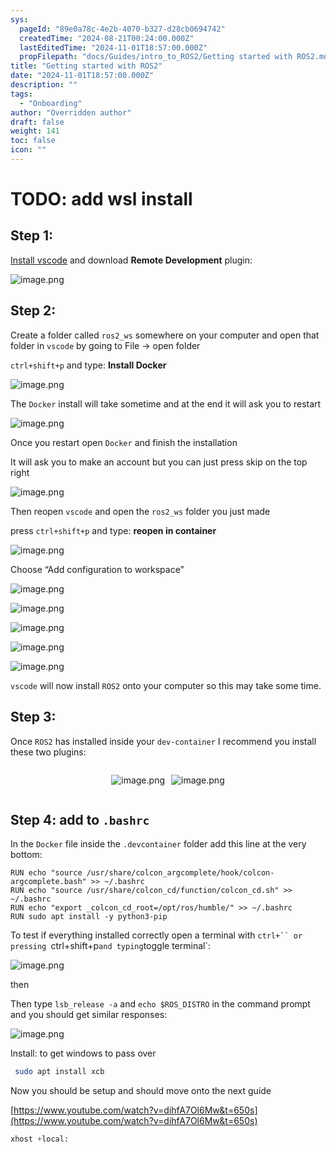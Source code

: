 ```yaml
---
sys:
  pageId: "89e0a78c-4e2b-4070-b327-d28cb0694742"
  createdTime: "2024-08-21T00:24:00.000Z"
  lastEditedTime: "2024-11-01T18:57:00.000Z"
  propFilepath: "docs/Guides/intro_to_ROS2/Getting started with ROS2.md"
title: "Getting started with ROS2"
date: "2024-11-01T18:57:00.000Z"
description: ""
tags:
  - "Onboarding"
author: "Overridden author"
draft: false
weight: 141
toc: false
icon: ""
---
```


# TODO: add wsl install

## Step 1:

[Install vscode](https://code.visualstudio.com/download) and download **Remote Development** plugin:

![image.png](https://prod-files-secure.s3.us-west-2.amazonaws.com/d518164a-d88e-44d1-a4ee-3adb3bd8bce0/efb52993-1881-4a40-b95e-6f020334f022/image.png?X-Amz-Algorithm=AWS4-HMAC-SHA256&X-Amz-Content-Sha256=UNSIGNED-PAYLOAD&X-Amz-Credential=ASIAZI2LB466XYKGFGO7%2F20250309%2Fus-west-2%2Fs3%2Faws4_request&X-Amz-Date=20250309T160720Z&X-Amz-Expires=3600&X-Amz-Security-Token=IQoJb3JpZ2luX2VjEC0aCXVzLXdlc3QtMiJIMEYCIQDmstxs0Pmf4569E1KBCkrNBmh0Vc5424E4DZdWlaPHLQIhAKTe158OoWpx4s1Pj6%2FQSfAvjRIQzamQVw5AjlJuqbAlKv8DCHYQABoMNjM3NDIzMTgzODA1IgwWF7Haqa%2BhuyvmFZAq3APFrnoDjuaDTRnDnztxC3%2B1nu6Ko43p84XHCETr7hPyc0bQzPfn0yr3jkADK57Hfsb8p0MpZ%2BAN2sKYz%2B8pPvjPCqhED0tiS9n8bvggGjACipGY8Ygo8iOfy1nAogBE8KO8yCe%2FIgsKNgoQBo0Vp94CXiABPMpT7zN4pgI%2FBrHUdD8KH6a57lb2xBUlSq7f%2FYQXNrkJxST%2B7orTInoaGwyhjwIpYia42Gbl0hlrRm3cWVn%2FwGfk2PIKkDn6Q7cHkLxSav88%2FxMGPlgarLbZ4Z7MIJeChtWYS5Ai7LmEn4412waj2QUNJ3jO6tXQNPSrmsNVzCUbCZ%2BcLZ548UkOmb%2BFRU2upFTz%2FhpKizA4SsmaIKBk%2B3d8dnoHUwZuN%2BsPa5oF2J9hsLzd8dxjgk%2BzVw1A%2FkBUb5%2BL0IJzJ5eUToj31W6JAKwFTIqULmadEDwDCXjIA2%2FArj82ptDnzeSuzmnGr%2Bzpun6Z2RSCgRCjoQ2lmgb4LFZYMkm5ydhMcSIhoARyC1Y0ZlHd1%2FWc6pE7nXl1bFWZVLlh%2FvufK9nZpHE4GwLmwJdqyy3GA8E7A7QR2EsM2DZeQK2Oo5g%2BM7RPOtHIvYmyhN%2B5RwCWk6xAr1i3LrHUVTUCMaSmnJDXjzCHkba%2BBjqkARvzLD5F58jzOMTfcvVQii1PWhbFEk%2FmE1WTheUJ0He6g3qknldLKXmajcvIcBdeuPRo4k0sSvt64ZZwQvv9P1eHFj7r7RdrXr2b5f80nUSaw9NPKDiwEWa3Xf7niXt8UscvAcnpRKoHml6Eu3%2Bo%2BDSEZvySrRSZ36LF4tk5FQ6ltOsrg2j5RzN0xnWh2YiNgg4v9wThrSwpZUtA2OXUeLcNsw96&X-Amz-Signature=35ddedb5f56a1a7241e143f71990bd9165b017e0b13047046ec7de736f462caf&X-Amz-SignedHeaders=host&x-id=GetObject)

## Step 2:

Create a folder called `ros2_ws` somewhere on your computer and open that folder in `vscode` by going to File → open folder 

`ctrl+shift+p` and type: **Install Docker**

![image.png](https://prod-files-secure.s3.us-west-2.amazonaws.com/d518164a-d88e-44d1-a4ee-3adb3bd8bce0/2269dc0e-1cd5-47ff-bceb-c04ad9b2eab0/image.png?X-Amz-Algorithm=AWS4-HMAC-SHA256&X-Amz-Content-Sha256=UNSIGNED-PAYLOAD&X-Amz-Credential=ASIAZI2LB466XYKGFGO7%2F20250309%2Fus-west-2%2Fs3%2Faws4_request&X-Amz-Date=20250309T160720Z&X-Amz-Expires=3600&X-Amz-Security-Token=IQoJb3JpZ2luX2VjEC0aCXVzLXdlc3QtMiJIMEYCIQDmstxs0Pmf4569E1KBCkrNBmh0Vc5424E4DZdWlaPHLQIhAKTe158OoWpx4s1Pj6%2FQSfAvjRIQzamQVw5AjlJuqbAlKv8DCHYQABoMNjM3NDIzMTgzODA1IgwWF7Haqa%2BhuyvmFZAq3APFrnoDjuaDTRnDnztxC3%2B1nu6Ko43p84XHCETr7hPyc0bQzPfn0yr3jkADK57Hfsb8p0MpZ%2BAN2sKYz%2B8pPvjPCqhED0tiS9n8bvggGjACipGY8Ygo8iOfy1nAogBE8KO8yCe%2FIgsKNgoQBo0Vp94CXiABPMpT7zN4pgI%2FBrHUdD8KH6a57lb2xBUlSq7f%2FYQXNrkJxST%2B7orTInoaGwyhjwIpYia42Gbl0hlrRm3cWVn%2FwGfk2PIKkDn6Q7cHkLxSav88%2FxMGPlgarLbZ4Z7MIJeChtWYS5Ai7LmEn4412waj2QUNJ3jO6tXQNPSrmsNVzCUbCZ%2BcLZ548UkOmb%2BFRU2upFTz%2FhpKizA4SsmaIKBk%2B3d8dnoHUwZuN%2BsPa5oF2J9hsLzd8dxjgk%2BzVw1A%2FkBUb5%2BL0IJzJ5eUToj31W6JAKwFTIqULmadEDwDCXjIA2%2FArj82ptDnzeSuzmnGr%2Bzpun6Z2RSCgRCjoQ2lmgb4LFZYMkm5ydhMcSIhoARyC1Y0ZlHd1%2FWc6pE7nXl1bFWZVLlh%2FvufK9nZpHE4GwLmwJdqyy3GA8E7A7QR2EsM2DZeQK2Oo5g%2BM7RPOtHIvYmyhN%2B5RwCWk6xAr1i3LrHUVTUCMaSmnJDXjzCHkba%2BBjqkARvzLD5F58jzOMTfcvVQii1PWhbFEk%2FmE1WTheUJ0He6g3qknldLKXmajcvIcBdeuPRo4k0sSvt64ZZwQvv9P1eHFj7r7RdrXr2b5f80nUSaw9NPKDiwEWa3Xf7niXt8UscvAcnpRKoHml6Eu3%2Bo%2BDSEZvySrRSZ36LF4tk5FQ6ltOsrg2j5RzN0xnWh2YiNgg4v9wThrSwpZUtA2OXUeLcNsw96&X-Amz-Signature=2dc33ed3fe298895817aca8a47f627b67a8aee952bcc3148ead5432d8fe5ff42&X-Amz-SignedHeaders=host&x-id=GetObject)

The `Docker` install will take sometime and at the end it will ask you to restart

![image.png](https://prod-files-secure.s3.us-west-2.amazonaws.com/d518164a-d88e-44d1-a4ee-3adb3bd8bce0/ed233f78-be33-4b1f-b89c-9c346c0e961e/image.png?X-Amz-Algorithm=AWS4-HMAC-SHA256&X-Amz-Content-Sha256=UNSIGNED-PAYLOAD&X-Amz-Credential=ASIAZI2LB466XYKGFGO7%2F20250309%2Fus-west-2%2Fs3%2Faws4_request&X-Amz-Date=20250309T160720Z&X-Amz-Expires=3600&X-Amz-Security-Token=IQoJb3JpZ2luX2VjEC0aCXVzLXdlc3QtMiJIMEYCIQDmstxs0Pmf4569E1KBCkrNBmh0Vc5424E4DZdWlaPHLQIhAKTe158OoWpx4s1Pj6%2FQSfAvjRIQzamQVw5AjlJuqbAlKv8DCHYQABoMNjM3NDIzMTgzODA1IgwWF7Haqa%2BhuyvmFZAq3APFrnoDjuaDTRnDnztxC3%2B1nu6Ko43p84XHCETr7hPyc0bQzPfn0yr3jkADK57Hfsb8p0MpZ%2BAN2sKYz%2B8pPvjPCqhED0tiS9n8bvggGjACipGY8Ygo8iOfy1nAogBE8KO8yCe%2FIgsKNgoQBo0Vp94CXiABPMpT7zN4pgI%2FBrHUdD8KH6a57lb2xBUlSq7f%2FYQXNrkJxST%2B7orTInoaGwyhjwIpYia42Gbl0hlrRm3cWVn%2FwGfk2PIKkDn6Q7cHkLxSav88%2FxMGPlgarLbZ4Z7MIJeChtWYS5Ai7LmEn4412waj2QUNJ3jO6tXQNPSrmsNVzCUbCZ%2BcLZ548UkOmb%2BFRU2upFTz%2FhpKizA4SsmaIKBk%2B3d8dnoHUwZuN%2BsPa5oF2J9hsLzd8dxjgk%2BzVw1A%2FkBUb5%2BL0IJzJ5eUToj31W6JAKwFTIqULmadEDwDCXjIA2%2FArj82ptDnzeSuzmnGr%2Bzpun6Z2RSCgRCjoQ2lmgb4LFZYMkm5ydhMcSIhoARyC1Y0ZlHd1%2FWc6pE7nXl1bFWZVLlh%2FvufK9nZpHE4GwLmwJdqyy3GA8E7A7QR2EsM2DZeQK2Oo5g%2BM7RPOtHIvYmyhN%2B5RwCWk6xAr1i3LrHUVTUCMaSmnJDXjzCHkba%2BBjqkARvzLD5F58jzOMTfcvVQii1PWhbFEk%2FmE1WTheUJ0He6g3qknldLKXmajcvIcBdeuPRo4k0sSvt64ZZwQvv9P1eHFj7r7RdrXr2b5f80nUSaw9NPKDiwEWa3Xf7niXt8UscvAcnpRKoHml6Eu3%2Bo%2BDSEZvySrRSZ36LF4tk5FQ6ltOsrg2j5RzN0xnWh2YiNgg4v9wThrSwpZUtA2OXUeLcNsw96&X-Amz-Signature=3b929aea8f4f330941bba1f25bbed270041bb9e2ffcb21ef1fa4fd2e4462a7c7&X-Amz-SignedHeaders=host&x-id=GetObject)

Once you restart open `Docker` and finish the installation

It will ask you to make an account but you can just press skip on the top right

![image.png](https://prod-files-secure.s3.us-west-2.amazonaws.com/d518164a-d88e-44d1-a4ee-3adb3bd8bce0/21010ad9-1659-4fd9-9f59-9932a09b2a3d/image.png?X-Amz-Algorithm=AWS4-HMAC-SHA256&X-Amz-Content-Sha256=UNSIGNED-PAYLOAD&X-Amz-Credential=ASIAZI2LB466XYKGFGO7%2F20250309%2Fus-west-2%2Fs3%2Faws4_request&X-Amz-Date=20250309T160720Z&X-Amz-Expires=3600&X-Amz-Security-Token=IQoJb3JpZ2luX2VjEC0aCXVzLXdlc3QtMiJIMEYCIQDmstxs0Pmf4569E1KBCkrNBmh0Vc5424E4DZdWlaPHLQIhAKTe158OoWpx4s1Pj6%2FQSfAvjRIQzamQVw5AjlJuqbAlKv8DCHYQABoMNjM3NDIzMTgzODA1IgwWF7Haqa%2BhuyvmFZAq3APFrnoDjuaDTRnDnztxC3%2B1nu6Ko43p84XHCETr7hPyc0bQzPfn0yr3jkADK57Hfsb8p0MpZ%2BAN2sKYz%2B8pPvjPCqhED0tiS9n8bvggGjACipGY8Ygo8iOfy1nAogBE8KO8yCe%2FIgsKNgoQBo0Vp94CXiABPMpT7zN4pgI%2FBrHUdD8KH6a57lb2xBUlSq7f%2FYQXNrkJxST%2B7orTInoaGwyhjwIpYia42Gbl0hlrRm3cWVn%2FwGfk2PIKkDn6Q7cHkLxSav88%2FxMGPlgarLbZ4Z7MIJeChtWYS5Ai7LmEn4412waj2QUNJ3jO6tXQNPSrmsNVzCUbCZ%2BcLZ548UkOmb%2BFRU2upFTz%2FhpKizA4SsmaIKBk%2B3d8dnoHUwZuN%2BsPa5oF2J9hsLzd8dxjgk%2BzVw1A%2FkBUb5%2BL0IJzJ5eUToj31W6JAKwFTIqULmadEDwDCXjIA2%2FArj82ptDnzeSuzmnGr%2Bzpun6Z2RSCgRCjoQ2lmgb4LFZYMkm5ydhMcSIhoARyC1Y0ZlHd1%2FWc6pE7nXl1bFWZVLlh%2FvufK9nZpHE4GwLmwJdqyy3GA8E7A7QR2EsM2DZeQK2Oo5g%2BM7RPOtHIvYmyhN%2B5RwCWk6xAr1i3LrHUVTUCMaSmnJDXjzCHkba%2BBjqkARvzLD5F58jzOMTfcvVQii1PWhbFEk%2FmE1WTheUJ0He6g3qknldLKXmajcvIcBdeuPRo4k0sSvt64ZZwQvv9P1eHFj7r7RdrXr2b5f80nUSaw9NPKDiwEWa3Xf7niXt8UscvAcnpRKoHml6Eu3%2Bo%2BDSEZvySrRSZ36LF4tk5FQ6ltOsrg2j5RzN0xnWh2YiNgg4v9wThrSwpZUtA2OXUeLcNsw96&X-Amz-Signature=5996acec7c9bbd9ef03ef347a2b3d1d1395412bb7a70adcfbda24c515251c2a7&X-Amz-SignedHeaders=host&x-id=GetObject)

Then reopen `vscode` and open the `ros2_ws` folder you just made

press `ctrl+shift+p` and type: **reopen in container**

![image.png](https://prod-files-secure.s3.us-west-2.amazonaws.com/d518164a-d88e-44d1-a4ee-3adb3bd8bce0/4e93b8c2-41ad-488c-8095-c74205196118/image.png?X-Amz-Algorithm=AWS4-HMAC-SHA256&X-Amz-Content-Sha256=UNSIGNED-PAYLOAD&X-Amz-Credential=ASIAZI2LB466XYKGFGO7%2F20250309%2Fus-west-2%2Fs3%2Faws4_request&X-Amz-Date=20250309T160720Z&X-Amz-Expires=3600&X-Amz-Security-Token=IQoJb3JpZ2luX2VjEC0aCXVzLXdlc3QtMiJIMEYCIQDmstxs0Pmf4569E1KBCkrNBmh0Vc5424E4DZdWlaPHLQIhAKTe158OoWpx4s1Pj6%2FQSfAvjRIQzamQVw5AjlJuqbAlKv8DCHYQABoMNjM3NDIzMTgzODA1IgwWF7Haqa%2BhuyvmFZAq3APFrnoDjuaDTRnDnztxC3%2B1nu6Ko43p84XHCETr7hPyc0bQzPfn0yr3jkADK57Hfsb8p0MpZ%2BAN2sKYz%2B8pPvjPCqhED0tiS9n8bvggGjACipGY8Ygo8iOfy1nAogBE8KO8yCe%2FIgsKNgoQBo0Vp94CXiABPMpT7zN4pgI%2FBrHUdD8KH6a57lb2xBUlSq7f%2FYQXNrkJxST%2B7orTInoaGwyhjwIpYia42Gbl0hlrRm3cWVn%2FwGfk2PIKkDn6Q7cHkLxSav88%2FxMGPlgarLbZ4Z7MIJeChtWYS5Ai7LmEn4412waj2QUNJ3jO6tXQNPSrmsNVzCUbCZ%2BcLZ548UkOmb%2BFRU2upFTz%2FhpKizA4SsmaIKBk%2B3d8dnoHUwZuN%2BsPa5oF2J9hsLzd8dxjgk%2BzVw1A%2FkBUb5%2BL0IJzJ5eUToj31W6JAKwFTIqULmadEDwDCXjIA2%2FArj82ptDnzeSuzmnGr%2Bzpun6Z2RSCgRCjoQ2lmgb4LFZYMkm5ydhMcSIhoARyC1Y0ZlHd1%2FWc6pE7nXl1bFWZVLlh%2FvufK9nZpHE4GwLmwJdqyy3GA8E7A7QR2EsM2DZeQK2Oo5g%2BM7RPOtHIvYmyhN%2B5RwCWk6xAr1i3LrHUVTUCMaSmnJDXjzCHkba%2BBjqkARvzLD5F58jzOMTfcvVQii1PWhbFEk%2FmE1WTheUJ0He6g3qknldLKXmajcvIcBdeuPRo4k0sSvt64ZZwQvv9P1eHFj7r7RdrXr2b5f80nUSaw9NPKDiwEWa3Xf7niXt8UscvAcnpRKoHml6Eu3%2Bo%2BDSEZvySrRSZ36LF4tk5FQ6ltOsrg2j5RzN0xnWh2YiNgg4v9wThrSwpZUtA2OXUeLcNsw96&X-Amz-Signature=b2ee54e8db1d062750a73661b4b80063b784a057594fcd0f5d8cabab7baa89e7&X-Amz-SignedHeaders=host&x-id=GetObject)

Choose “Add configuration to workspace”

![image.png](https://prod-files-secure.s3.us-west-2.amazonaws.com/d518164a-d88e-44d1-a4ee-3adb3bd8bce0/9560b282-5060-4989-ba37-97e7b2c22476/image.png?X-Amz-Algorithm=AWS4-HMAC-SHA256&X-Amz-Content-Sha256=UNSIGNED-PAYLOAD&X-Amz-Credential=ASIAZI2LB466XYKGFGO7%2F20250309%2Fus-west-2%2Fs3%2Faws4_request&X-Amz-Date=20250309T160720Z&X-Amz-Expires=3600&X-Amz-Security-Token=IQoJb3JpZ2luX2VjEC0aCXVzLXdlc3QtMiJIMEYCIQDmstxs0Pmf4569E1KBCkrNBmh0Vc5424E4DZdWlaPHLQIhAKTe158OoWpx4s1Pj6%2FQSfAvjRIQzamQVw5AjlJuqbAlKv8DCHYQABoMNjM3NDIzMTgzODA1IgwWF7Haqa%2BhuyvmFZAq3APFrnoDjuaDTRnDnztxC3%2B1nu6Ko43p84XHCETr7hPyc0bQzPfn0yr3jkADK57Hfsb8p0MpZ%2BAN2sKYz%2B8pPvjPCqhED0tiS9n8bvggGjACipGY8Ygo8iOfy1nAogBE8KO8yCe%2FIgsKNgoQBo0Vp94CXiABPMpT7zN4pgI%2FBrHUdD8KH6a57lb2xBUlSq7f%2FYQXNrkJxST%2B7orTInoaGwyhjwIpYia42Gbl0hlrRm3cWVn%2FwGfk2PIKkDn6Q7cHkLxSav88%2FxMGPlgarLbZ4Z7MIJeChtWYS5Ai7LmEn4412waj2QUNJ3jO6tXQNPSrmsNVzCUbCZ%2BcLZ548UkOmb%2BFRU2upFTz%2FhpKizA4SsmaIKBk%2B3d8dnoHUwZuN%2BsPa5oF2J9hsLzd8dxjgk%2BzVw1A%2FkBUb5%2BL0IJzJ5eUToj31W6JAKwFTIqULmadEDwDCXjIA2%2FArj82ptDnzeSuzmnGr%2Bzpun6Z2RSCgRCjoQ2lmgb4LFZYMkm5ydhMcSIhoARyC1Y0ZlHd1%2FWc6pE7nXl1bFWZVLlh%2FvufK9nZpHE4GwLmwJdqyy3GA8E7A7QR2EsM2DZeQK2Oo5g%2BM7RPOtHIvYmyhN%2B5RwCWk6xAr1i3LrHUVTUCMaSmnJDXjzCHkba%2BBjqkARvzLD5F58jzOMTfcvVQii1PWhbFEk%2FmE1WTheUJ0He6g3qknldLKXmajcvIcBdeuPRo4k0sSvt64ZZwQvv9P1eHFj7r7RdrXr2b5f80nUSaw9NPKDiwEWa3Xf7niXt8UscvAcnpRKoHml6Eu3%2Bo%2BDSEZvySrRSZ36LF4tk5FQ6ltOsrg2j5RzN0xnWh2YiNgg4v9wThrSwpZUtA2OXUeLcNsw96&X-Amz-Signature=75f16d563d2a1a653a2f36325a9e517cc8e4573ce76d1070947a0cc0cbb6e449&X-Amz-SignedHeaders=host&x-id=GetObject)

![image.png](https://prod-files-secure.s3.us-west-2.amazonaws.com/d518164a-d88e-44d1-a4ee-3adb3bd8bce0/2ee63f81-886b-48e8-a553-dc6e5eac99e4/image.png?X-Amz-Algorithm=AWS4-HMAC-SHA256&X-Amz-Content-Sha256=UNSIGNED-PAYLOAD&X-Amz-Credential=ASIAZI2LB466XYKGFGO7%2F20250309%2Fus-west-2%2Fs3%2Faws4_request&X-Amz-Date=20250309T160720Z&X-Amz-Expires=3600&X-Amz-Security-Token=IQoJb3JpZ2luX2VjEC0aCXVzLXdlc3QtMiJIMEYCIQDmstxs0Pmf4569E1KBCkrNBmh0Vc5424E4DZdWlaPHLQIhAKTe158OoWpx4s1Pj6%2FQSfAvjRIQzamQVw5AjlJuqbAlKv8DCHYQABoMNjM3NDIzMTgzODA1IgwWF7Haqa%2BhuyvmFZAq3APFrnoDjuaDTRnDnztxC3%2B1nu6Ko43p84XHCETr7hPyc0bQzPfn0yr3jkADK57Hfsb8p0MpZ%2BAN2sKYz%2B8pPvjPCqhED0tiS9n8bvggGjACipGY8Ygo8iOfy1nAogBE8KO8yCe%2FIgsKNgoQBo0Vp94CXiABPMpT7zN4pgI%2FBrHUdD8KH6a57lb2xBUlSq7f%2FYQXNrkJxST%2B7orTInoaGwyhjwIpYia42Gbl0hlrRm3cWVn%2FwGfk2PIKkDn6Q7cHkLxSav88%2FxMGPlgarLbZ4Z7MIJeChtWYS5Ai7LmEn4412waj2QUNJ3jO6tXQNPSrmsNVzCUbCZ%2BcLZ548UkOmb%2BFRU2upFTz%2FhpKizA4SsmaIKBk%2B3d8dnoHUwZuN%2BsPa5oF2J9hsLzd8dxjgk%2BzVw1A%2FkBUb5%2BL0IJzJ5eUToj31W6JAKwFTIqULmadEDwDCXjIA2%2FArj82ptDnzeSuzmnGr%2Bzpun6Z2RSCgRCjoQ2lmgb4LFZYMkm5ydhMcSIhoARyC1Y0ZlHd1%2FWc6pE7nXl1bFWZVLlh%2FvufK9nZpHE4GwLmwJdqyy3GA8E7A7QR2EsM2DZeQK2Oo5g%2BM7RPOtHIvYmyhN%2B5RwCWk6xAr1i3LrHUVTUCMaSmnJDXjzCHkba%2BBjqkARvzLD5F58jzOMTfcvVQii1PWhbFEk%2FmE1WTheUJ0He6g3qknldLKXmajcvIcBdeuPRo4k0sSvt64ZZwQvv9P1eHFj7r7RdrXr2b5f80nUSaw9NPKDiwEWa3Xf7niXt8UscvAcnpRKoHml6Eu3%2Bo%2BDSEZvySrRSZ36LF4tk5FQ6ltOsrg2j5RzN0xnWh2YiNgg4v9wThrSwpZUtA2OXUeLcNsw96&X-Amz-Signature=3b2f792ef974a0e8099df188b17479cfe6141150028e89c22ec7e6bbf75f5dc2&X-Amz-SignedHeaders=host&x-id=GetObject)

![image.png](https://prod-files-secure.s3.us-west-2.amazonaws.com/d518164a-d88e-44d1-a4ee-3adb3bd8bce0/ae1580b2-b048-407e-aed9-b584224a7a04/image.png?X-Amz-Algorithm=AWS4-HMAC-SHA256&X-Amz-Content-Sha256=UNSIGNED-PAYLOAD&X-Amz-Credential=ASIAZI2LB466XYKGFGO7%2F20250309%2Fus-west-2%2Fs3%2Faws4_request&X-Amz-Date=20250309T160720Z&X-Amz-Expires=3600&X-Amz-Security-Token=IQoJb3JpZ2luX2VjEC0aCXVzLXdlc3QtMiJIMEYCIQDmstxs0Pmf4569E1KBCkrNBmh0Vc5424E4DZdWlaPHLQIhAKTe158OoWpx4s1Pj6%2FQSfAvjRIQzamQVw5AjlJuqbAlKv8DCHYQABoMNjM3NDIzMTgzODA1IgwWF7Haqa%2BhuyvmFZAq3APFrnoDjuaDTRnDnztxC3%2B1nu6Ko43p84XHCETr7hPyc0bQzPfn0yr3jkADK57Hfsb8p0MpZ%2BAN2sKYz%2B8pPvjPCqhED0tiS9n8bvggGjACipGY8Ygo8iOfy1nAogBE8KO8yCe%2FIgsKNgoQBo0Vp94CXiABPMpT7zN4pgI%2FBrHUdD8KH6a57lb2xBUlSq7f%2FYQXNrkJxST%2B7orTInoaGwyhjwIpYia42Gbl0hlrRm3cWVn%2FwGfk2PIKkDn6Q7cHkLxSav88%2FxMGPlgarLbZ4Z7MIJeChtWYS5Ai7LmEn4412waj2QUNJ3jO6tXQNPSrmsNVzCUbCZ%2BcLZ548UkOmb%2BFRU2upFTz%2FhpKizA4SsmaIKBk%2B3d8dnoHUwZuN%2BsPa5oF2J9hsLzd8dxjgk%2BzVw1A%2FkBUb5%2BL0IJzJ5eUToj31W6JAKwFTIqULmadEDwDCXjIA2%2FArj82ptDnzeSuzmnGr%2Bzpun6Z2RSCgRCjoQ2lmgb4LFZYMkm5ydhMcSIhoARyC1Y0ZlHd1%2FWc6pE7nXl1bFWZVLlh%2FvufK9nZpHE4GwLmwJdqyy3GA8E7A7QR2EsM2DZeQK2Oo5g%2BM7RPOtHIvYmyhN%2B5RwCWk6xAr1i3LrHUVTUCMaSmnJDXjzCHkba%2BBjqkARvzLD5F58jzOMTfcvVQii1PWhbFEk%2FmE1WTheUJ0He6g3qknldLKXmajcvIcBdeuPRo4k0sSvt64ZZwQvv9P1eHFj7r7RdrXr2b5f80nUSaw9NPKDiwEWa3Xf7niXt8UscvAcnpRKoHml6Eu3%2Bo%2BDSEZvySrRSZ36LF4tk5FQ6ltOsrg2j5RzN0xnWh2YiNgg4v9wThrSwpZUtA2OXUeLcNsw96&X-Amz-Signature=7728e20f272c2a7c4afba4f76171e5b1ed2d524f23396466a236ddcfc8794fb2&X-Amz-SignedHeaders=host&x-id=GetObject)

![image.png](https://prod-files-secure.s3.us-west-2.amazonaws.com/d518164a-d88e-44d1-a4ee-3adb3bd8bce0/53255b28-f75e-430f-b9e3-c0ac8577e42b/image.png?X-Amz-Algorithm=AWS4-HMAC-SHA256&X-Amz-Content-Sha256=UNSIGNED-PAYLOAD&X-Amz-Credential=ASIAZI2LB466XYKGFGO7%2F20250309%2Fus-west-2%2Fs3%2Faws4_request&X-Amz-Date=20250309T160720Z&X-Amz-Expires=3600&X-Amz-Security-Token=IQoJb3JpZ2luX2VjEC0aCXVzLXdlc3QtMiJIMEYCIQDmstxs0Pmf4569E1KBCkrNBmh0Vc5424E4DZdWlaPHLQIhAKTe158OoWpx4s1Pj6%2FQSfAvjRIQzamQVw5AjlJuqbAlKv8DCHYQABoMNjM3NDIzMTgzODA1IgwWF7Haqa%2BhuyvmFZAq3APFrnoDjuaDTRnDnztxC3%2B1nu6Ko43p84XHCETr7hPyc0bQzPfn0yr3jkADK57Hfsb8p0MpZ%2BAN2sKYz%2B8pPvjPCqhED0tiS9n8bvggGjACipGY8Ygo8iOfy1nAogBE8KO8yCe%2FIgsKNgoQBo0Vp94CXiABPMpT7zN4pgI%2FBrHUdD8KH6a57lb2xBUlSq7f%2FYQXNrkJxST%2B7orTInoaGwyhjwIpYia42Gbl0hlrRm3cWVn%2FwGfk2PIKkDn6Q7cHkLxSav88%2FxMGPlgarLbZ4Z7MIJeChtWYS5Ai7LmEn4412waj2QUNJ3jO6tXQNPSrmsNVzCUbCZ%2BcLZ548UkOmb%2BFRU2upFTz%2FhpKizA4SsmaIKBk%2B3d8dnoHUwZuN%2BsPa5oF2J9hsLzd8dxjgk%2BzVw1A%2FkBUb5%2BL0IJzJ5eUToj31W6JAKwFTIqULmadEDwDCXjIA2%2FArj82ptDnzeSuzmnGr%2Bzpun6Z2RSCgRCjoQ2lmgb4LFZYMkm5ydhMcSIhoARyC1Y0ZlHd1%2FWc6pE7nXl1bFWZVLlh%2FvufK9nZpHE4GwLmwJdqyy3GA8E7A7QR2EsM2DZeQK2Oo5g%2BM7RPOtHIvYmyhN%2B5RwCWk6xAr1i3LrHUVTUCMaSmnJDXjzCHkba%2BBjqkARvzLD5F58jzOMTfcvVQii1PWhbFEk%2FmE1WTheUJ0He6g3qknldLKXmajcvIcBdeuPRo4k0sSvt64ZZwQvv9P1eHFj7r7RdrXr2b5f80nUSaw9NPKDiwEWa3Xf7niXt8UscvAcnpRKoHml6Eu3%2Bo%2BDSEZvySrRSZ36LF4tk5FQ6ltOsrg2j5RzN0xnWh2YiNgg4v9wThrSwpZUtA2OXUeLcNsw96&X-Amz-Signature=1396d2a064a28b3f4f2dee9bf62c75ba1f6e3f04194cbf9e24d6daa47d2f1fc1&X-Amz-SignedHeaders=host&x-id=GetObject)

![image.png](https://prod-files-secure.s3.us-west-2.amazonaws.com/d518164a-d88e-44d1-a4ee-3adb3bd8bce0/7c562767-5af9-4ffb-97d1-327bcdf4ee00/image.png?X-Amz-Algorithm=AWS4-HMAC-SHA256&X-Amz-Content-Sha256=UNSIGNED-PAYLOAD&X-Amz-Credential=ASIAZI2LB466XYKGFGO7%2F20250309%2Fus-west-2%2Fs3%2Faws4_request&X-Amz-Date=20250309T160720Z&X-Amz-Expires=3600&X-Amz-Security-Token=IQoJb3JpZ2luX2VjEC0aCXVzLXdlc3QtMiJIMEYCIQDmstxs0Pmf4569E1KBCkrNBmh0Vc5424E4DZdWlaPHLQIhAKTe158OoWpx4s1Pj6%2FQSfAvjRIQzamQVw5AjlJuqbAlKv8DCHYQABoMNjM3NDIzMTgzODA1IgwWF7Haqa%2BhuyvmFZAq3APFrnoDjuaDTRnDnztxC3%2B1nu6Ko43p84XHCETr7hPyc0bQzPfn0yr3jkADK57Hfsb8p0MpZ%2BAN2sKYz%2B8pPvjPCqhED0tiS9n8bvggGjACipGY8Ygo8iOfy1nAogBE8KO8yCe%2FIgsKNgoQBo0Vp94CXiABPMpT7zN4pgI%2FBrHUdD8KH6a57lb2xBUlSq7f%2FYQXNrkJxST%2B7orTInoaGwyhjwIpYia42Gbl0hlrRm3cWVn%2FwGfk2PIKkDn6Q7cHkLxSav88%2FxMGPlgarLbZ4Z7MIJeChtWYS5Ai7LmEn4412waj2QUNJ3jO6tXQNPSrmsNVzCUbCZ%2BcLZ548UkOmb%2BFRU2upFTz%2FhpKizA4SsmaIKBk%2B3d8dnoHUwZuN%2BsPa5oF2J9hsLzd8dxjgk%2BzVw1A%2FkBUb5%2BL0IJzJ5eUToj31W6JAKwFTIqULmadEDwDCXjIA2%2FArj82ptDnzeSuzmnGr%2Bzpun6Z2RSCgRCjoQ2lmgb4LFZYMkm5ydhMcSIhoARyC1Y0ZlHd1%2FWc6pE7nXl1bFWZVLlh%2FvufK9nZpHE4GwLmwJdqyy3GA8E7A7QR2EsM2DZeQK2Oo5g%2BM7RPOtHIvYmyhN%2B5RwCWk6xAr1i3LrHUVTUCMaSmnJDXjzCHkba%2BBjqkARvzLD5F58jzOMTfcvVQii1PWhbFEk%2FmE1WTheUJ0He6g3qknldLKXmajcvIcBdeuPRo4k0sSvt64ZZwQvv9P1eHFj7r7RdrXr2b5f80nUSaw9NPKDiwEWa3Xf7niXt8UscvAcnpRKoHml6Eu3%2Bo%2BDSEZvySrRSZ36LF4tk5FQ6ltOsrg2j5RzN0xnWh2YiNgg4v9wThrSwpZUtA2OXUeLcNsw96&X-Amz-Signature=2b3fb2946bdfc03fd2836f5be3cec8dedd5f06e83a3c1cd97369f47e48891ef2&X-Amz-SignedHeaders=host&x-id=GetObject)

`vscode` will now install `ROS2` onto your computer so this may take some time.

## Step 3:

Once `ROS2` has installed inside your `dev-container` I recommend you install these two plugins:

<div style="display: flex;flex-direction: row; column-gap:10px; max-width: 630px;justify-content: center;">
<div>

![image.png](https://prod-files-secure.s3.us-west-2.amazonaws.com/d518164a-d88e-44d1-a4ee-3adb3bd8bce0/3fc3d550-5a54-4ba1-ba6b-faa01cdb7369/image.png?X-Amz-Algorithm=AWS4-HMAC-SHA256&X-Amz-Content-Sha256=UNSIGNED-PAYLOAD&X-Amz-Credential=ASIAZI2LB466Q4Y63OSD%2F20250309%2Fus-west-2%2Fs3%2Faws4_request&X-Amz-Date=20250309T160722Z&X-Amz-Expires=3600&X-Amz-Security-Token=IQoJb3JpZ2luX2VjECwaCXVzLXdlc3QtMiJHMEUCIGAUrz0xJpSH8gqeRcc9gL%2BVfbbTSA6P%2FeT3Pv8Gn0yzAiEAtlHcad685XCcHltbvouEYdPeqAFHl%2FFVbbB8KPEpv%2FAq%2FwMIdRAAGgw2Mzc0MjMxODM4MDUiDO4try68d%2BSXQRUmRCrcA3m7q85Blqq3RWD5kx4Z3JnbiB6qOY7zG2Mpph69nNhzVBz2MgUDyQf4AfI1XjiiozkSN7YeBRZxqy5bAJvci%2BUqGTRqNNmt6CVb16p0T73pj1YIdk5bCghaiyucbXL9%2Fq1N%2FGquJJ5huML8Jazrz8DVkMLZ3UkOy%2BB6jUuhROavU9rcpTGkAJUORTSSJ3Xad6vOxIjpKRKvwy4%2BKTvxiUbw2eMSWI9l%2FsVj36sARjQnaeQGelSneNOTh9KnAIPVXgeqf%2Fb5TWLdgz8GkttWQq%2BHqj6v4hkoy6PSPHRqDETXCHqDSsyJo2d4%2FbH45HnrfXdy%2BBxh%2FzJRr2PPrxpQ0RpnmV7Wh%2Be6Dg02%2B2jAT1AQgfF6cyUpbTVPuB%2BNeT%2Br9jifk4xwLVITrz9GoeDqoHShGUrIQnlQbH2vTquEEDD5EJxLOyYRzV9sWCbWpjp4XZNrFYuz7kkksz%2FoD%2FntK9ge7LI%2FUQ8NFwL7rRGTGs%2BjT8xS4gnVRTg46nZ2WoIMHPJyxjwGQ6is0Rs3cseJExirZIsjmeCyf9T7hsj%2FDCAnotsf6J8jVDC2uVAWaaGvPDeJy5Xusz3C6W5qnF8EQ7h2CMsK%2Frtio1h5NBLyRh%2FEuB1xaqhkWH1lZkaGMIaHtr4GOqUBExHbL%2F6tJFC5Opr9aMc4EUzYMCwg43Lp07wf9lJiAcYV80IdYG9ZSO2kHYRfZXbgbaWHb3IO6mtBmULu4w1%2B6NuyB1WyyFHEXPMiMfqlHWazCucmFys1wbVWXm%2FGqt96j2zIdHJaLpSUtqORaahTDMqSxmufkZVzG%2Fnbtkko3Clf5fiEOvnrrPffx7yuxw3gv6ExJVXIOpctYufX4ruZ8vi8zXQ2&X-Amz-Signature=80786780c0c484c938556e3b69d78c7b0592d5ca56f3a66f4d725b7f70f765c8&X-Amz-SignedHeaders=host&x-id=GetObject)

</div>
<div>

![image.png](https://prod-files-secure.s3.us-west-2.amazonaws.com/d518164a-d88e-44d1-a4ee-3adb3bd8bce0/d994cc66-13c2-4093-a5a3-f84cf4601a82/image.png?X-Amz-Algorithm=AWS4-HMAC-SHA256&X-Amz-Content-Sha256=UNSIGNED-PAYLOAD&X-Amz-Credential=ASIAZI2LB466UMOIMYIZ%2F20250309%2Fus-west-2%2Fs3%2Faws4_request&X-Amz-Date=20250309T160724Z&X-Amz-Expires=3600&X-Amz-Security-Token=IQoJb3JpZ2luX2VjECwaCXVzLXdlc3QtMiJIMEYCIQCHE6zXD6MLnWUvC58qgUosMCLYG6rjmbDlCV%2Fs4RRw%2FwIhAJzL6c%2BDckpitcvefRUQFWJ8pGqZo72VR%2BVa15vgx%2BESKv8DCHUQABoMNjM3NDIzMTgzODA1IgxfjQ5oIEoaBMnHZigq3AM0w8WjkcsoUixkYMvcLsKLKWaRWFEuMRwbAgA0QcNetbIiNeN8C4WeSLD3n6JnrgtdvJ3JHwkxocZ0E8hmyyzko8WFzQugdJ9wlyAgFqdzCMrhkR4bO5Ubmq2ROktT2AkBb2M2qxXNbC%2B%2FIKzFIDWDIctIGo8OWGEb948ZBcTUaAhpMaQx0K15yvu%2BrvsvrgODp9FQKAibmq2Pr2j5k23fbfkuEFLRjp2kFp%2BSx0Z31SjovXYAxjcylAtK394qF1kjvq9Mi3Qec0Zdx785Uo88L6jiGNcnqF6liZJ9ZlnstKaZdQYtuoDUeBQ1Btl%2FLr%2Frl6av8yOdo%2BGy848%2F8%2BZZiw4YPLS8pqxTzkh1YJuS7dR1wcfdTcHjbagOYcx07Qp2XHBZ3ki4PHBOJUSDOvSWMsfpvfb%2BA9FzRSIcw9jn8BnJ7TNuY9a%2FEPd3P776NqI2E5inQv4o7Ls4rHlgJad6N1ZFSlOle9bGP8z0xHkN5dp5Vf%2BmSbEGNC9pwFX8rnhcw0X3XBJelfFkAOCZJ7JbvDa6JWAN4nKWnXVjLCnMYQHAsxFjVTgvmlpDxiCxyEaEJca9%2Fp1%2BYXfsaJf4Ufj93k%2BqIVxwJyev%2F2Qo7xIXmET8f%2Br9cQeWhE7YNzCvjLa%2BBjqkAZouyIKbFyUpWqvJc337eV6Lfv7QM9dlQ6j9BFgEPOG5ykSLoo80XLd3ltsHPnxFGIOMa2s7Ra4wFk5T45mDrU%2FgzAq1oRCJWibgIXn3wN4dJNKZVL5Ziyy5HVmTNeMaPRPPRNsPiA36c7NcjmCZPNKQle3O97KK0wKSQXjtZqxjfis%2B5Gg7zidGo9cNYFF6VJw4X%2BvtnDq%2FRUjIazy9F5fgXVkt&X-Amz-Signature=2b366575719da553eb149abce40400fcd4995977b6ba579b18a55b661b8c8c64&X-Amz-SignedHeaders=host&x-id=GetObject)

</div>
</div>

## Step 4: add to `.bashrc`

In the `Docker` file inside the `.devcontainer` folder add this line at the very bottom: 

```docker
RUN echo "source /usr/share/colcon_argcomplete/hook/colcon-argcomplete.bash" >> ~/.bashrc
RUN echo "source /usr/share/colcon_cd/function/colcon_cd.sh" >> ~/.bashrc
RUN echo "export _colcon_cd_root=/opt/ros/humble/" >> ~/.bashrc
RUN sudo apt install -y python3-pip 
```

To test if everything installed correctly open a terminal with `ctrl+`` or pressing `ctrl+shift+p` and typing `toggle terminal`:

![image.png](https://prod-files-secure.s3.us-west-2.amazonaws.com/d518164a-d88e-44d1-a4ee-3adb3bd8bce0/6a4943d8-b04e-4c02-9a58-775f3384d1a5/image.png?X-Amz-Algorithm=AWS4-HMAC-SHA256&X-Amz-Content-Sha256=UNSIGNED-PAYLOAD&X-Amz-Credential=ASIAZI2LB466XYKGFGO7%2F20250309%2Fus-west-2%2Fs3%2Faws4_request&X-Amz-Date=20250309T160720Z&X-Amz-Expires=3600&X-Amz-Security-Token=IQoJb3JpZ2luX2VjEC0aCXVzLXdlc3QtMiJIMEYCIQDmstxs0Pmf4569E1KBCkrNBmh0Vc5424E4DZdWlaPHLQIhAKTe158OoWpx4s1Pj6%2FQSfAvjRIQzamQVw5AjlJuqbAlKv8DCHYQABoMNjM3NDIzMTgzODA1IgwWF7Haqa%2BhuyvmFZAq3APFrnoDjuaDTRnDnztxC3%2B1nu6Ko43p84XHCETr7hPyc0bQzPfn0yr3jkADK57Hfsb8p0MpZ%2BAN2sKYz%2B8pPvjPCqhED0tiS9n8bvggGjACipGY8Ygo8iOfy1nAogBE8KO8yCe%2FIgsKNgoQBo0Vp94CXiABPMpT7zN4pgI%2FBrHUdD8KH6a57lb2xBUlSq7f%2FYQXNrkJxST%2B7orTInoaGwyhjwIpYia42Gbl0hlrRm3cWVn%2FwGfk2PIKkDn6Q7cHkLxSav88%2FxMGPlgarLbZ4Z7MIJeChtWYS5Ai7LmEn4412waj2QUNJ3jO6tXQNPSrmsNVzCUbCZ%2BcLZ548UkOmb%2BFRU2upFTz%2FhpKizA4SsmaIKBk%2B3d8dnoHUwZuN%2BsPa5oF2J9hsLzd8dxjgk%2BzVw1A%2FkBUb5%2BL0IJzJ5eUToj31W6JAKwFTIqULmadEDwDCXjIA2%2FArj82ptDnzeSuzmnGr%2Bzpun6Z2RSCgRCjoQ2lmgb4LFZYMkm5ydhMcSIhoARyC1Y0ZlHd1%2FWc6pE7nXl1bFWZVLlh%2FvufK9nZpHE4GwLmwJdqyy3GA8E7A7QR2EsM2DZeQK2Oo5g%2BM7RPOtHIvYmyhN%2B5RwCWk6xAr1i3LrHUVTUCMaSmnJDXjzCHkba%2BBjqkARvzLD5F58jzOMTfcvVQii1PWhbFEk%2FmE1WTheUJ0He6g3qknldLKXmajcvIcBdeuPRo4k0sSvt64ZZwQvv9P1eHFj7r7RdrXr2b5f80nUSaw9NPKDiwEWa3Xf7niXt8UscvAcnpRKoHml6Eu3%2Bo%2BDSEZvySrRSZ36LF4tk5FQ6ltOsrg2j5RzN0xnWh2YiNgg4v9wThrSwpZUtA2OXUeLcNsw96&X-Amz-Signature=77688d713fd7d8c81bbd36a3caffba9dd220902694ebddbb2b48c5b025a1761e&X-Amz-SignedHeaders=host&x-id=GetObject)

then 

Then type `lsb_release -a` and `echo $ROS_DISTRO` in the command prompt and you should get similar responses:

![image.png](https://prod-files-secure.s3.us-west-2.amazonaws.com/d518164a-d88e-44d1-a4ee-3adb3bd8bce0/3e635dec-a805-4e85-8b9e-d000e5b71a4e/image.png?X-Amz-Algorithm=AWS4-HMAC-SHA256&X-Amz-Content-Sha256=UNSIGNED-PAYLOAD&X-Amz-Credential=ASIAZI2LB466XYKGFGO7%2F20250309%2Fus-west-2%2Fs3%2Faws4_request&X-Amz-Date=20250309T160720Z&X-Amz-Expires=3600&X-Amz-Security-Token=IQoJb3JpZ2luX2VjEC0aCXVzLXdlc3QtMiJIMEYCIQDmstxs0Pmf4569E1KBCkrNBmh0Vc5424E4DZdWlaPHLQIhAKTe158OoWpx4s1Pj6%2FQSfAvjRIQzamQVw5AjlJuqbAlKv8DCHYQABoMNjM3NDIzMTgzODA1IgwWF7Haqa%2BhuyvmFZAq3APFrnoDjuaDTRnDnztxC3%2B1nu6Ko43p84XHCETr7hPyc0bQzPfn0yr3jkADK57Hfsb8p0MpZ%2BAN2sKYz%2B8pPvjPCqhED0tiS9n8bvggGjACipGY8Ygo8iOfy1nAogBE8KO8yCe%2FIgsKNgoQBo0Vp94CXiABPMpT7zN4pgI%2FBrHUdD8KH6a57lb2xBUlSq7f%2FYQXNrkJxST%2B7orTInoaGwyhjwIpYia42Gbl0hlrRm3cWVn%2FwGfk2PIKkDn6Q7cHkLxSav88%2FxMGPlgarLbZ4Z7MIJeChtWYS5Ai7LmEn4412waj2QUNJ3jO6tXQNPSrmsNVzCUbCZ%2BcLZ548UkOmb%2BFRU2upFTz%2FhpKizA4SsmaIKBk%2B3d8dnoHUwZuN%2BsPa5oF2J9hsLzd8dxjgk%2BzVw1A%2FkBUb5%2BL0IJzJ5eUToj31W6JAKwFTIqULmadEDwDCXjIA2%2FArj82ptDnzeSuzmnGr%2Bzpun6Z2RSCgRCjoQ2lmgb4LFZYMkm5ydhMcSIhoARyC1Y0ZlHd1%2FWc6pE7nXl1bFWZVLlh%2FvufK9nZpHE4GwLmwJdqyy3GA8E7A7QR2EsM2DZeQK2Oo5g%2BM7RPOtHIvYmyhN%2B5RwCWk6xAr1i3LrHUVTUCMaSmnJDXjzCHkba%2BBjqkARvzLD5F58jzOMTfcvVQii1PWhbFEk%2FmE1WTheUJ0He6g3qknldLKXmajcvIcBdeuPRo4k0sSvt64ZZwQvv9P1eHFj7r7RdrXr2b5f80nUSaw9NPKDiwEWa3Xf7niXt8UscvAcnpRKoHml6Eu3%2Bo%2BDSEZvySrRSZ36LF4tk5FQ6ltOsrg2j5RzN0xnWh2YiNgg4v9wThrSwpZUtA2OXUeLcNsw96&X-Amz-Signature=3f12fde289848a23bf33e1705cf2627fc1878987feb0b8cb2ea023cc804de0f2&X-Amz-SignedHeaders=host&x-id=GetObject)

Install:  to get windows to pass over

```bash
 sudo apt install xcb
```

Now you should be setup and should move onto the next guide 

[https://www.youtube.com/watch?v=dihfA7Ol6Mw&t=650s](https://www.youtube.com/watch?v=dihfA7Ol6Mw&t=650s)

```python
xhost +local:
```
